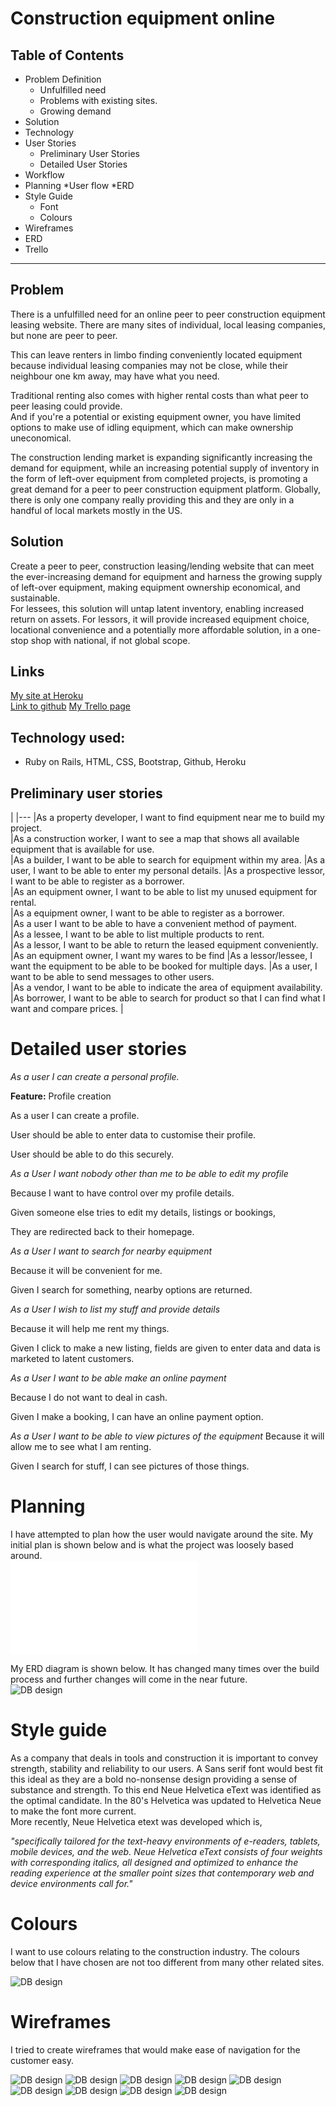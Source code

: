# Construction equipment online


## Table of Contents

* Problem Definition
  * Unfulfilled need
  * Problems with existing sites.
  * Growing demand
* Solution
* Technology
* User Stories
  * Preliminary User Stories
  * Detailed User Stories
* Workflow
* Planning
  *User flow
  *ERD
* Style Guide
  * Font 
  * Colours
* Wireframes
* ERD
* Trello


-------------------
## Problem

There is a unfulfilled need for an online peer to peer construction equipment leasing website. There are many sites of individual, local leasing companies, but none are peer to peer.  

This can leave renters in limbo finding conveniently located equipment because individual leasing companies may not be close, while their neighbour one km away, may have what you need.  
 
Traditional renting also comes with higher rental costs than what peer to peer leasing could provide.  
And if you're a potential or existing equipment owner, you have limited options to make use of idling equipment, which can make ownership uneconomical. 

The construction lending market is expanding significantly increasing the demand for equipment, while an increasing  potential supply of inventory in the form of left-over equipment from completed projects, is promoting a great demand for a peer to peer construction equipment platform.  Globally, there is only one company really providing this and they are only in a handful of local markets mostly in the US.

## Solution

Create a peer to peer, construction leasing/lending website that can meet the ever-increasing demand for equipment and harness the growing supply of left-over equipment, making equipment ownership economical, and sustainable.  
For lessees, this solution will untap latent inventory,  enabling increased return on assets.  For lessors, it will provide increased equipment choice, locational convenience and a potentially more affordable solution, in a one-stop shop with national, if not global scope.  

## Links

  [My site at Heroku](https://constructshare.herokuapp.com)  
  [Link to github](https://github.com/Caseykm/constructshare)
  [My Trello page](https://trello.com/b/0BcEH8sk/two-sided-marketplace) 

## Technology used:

* Ruby on Rails, HTML, CSS, Bootstrap, Github, Heroku


## Preliminary user stories
|
|---
|As a property developer, I want to find equipment near me to build my project.  
|As a construction worker, I want to see a map that shows all available equipment that is available for use.    
|As a builder, I want to be able to search for equipment within my area.
|As a user, I want to be able to enter my personal details.
|As a prospective lessor, I want to be able to register as a borrower.  
|As an equipment owner, I want to be able to list my unused equipment for rental.  
|As a equipment owner, I want to be able to register as a borrower.  
|As a user I want to be able to have a convenient method of payment.  
|As a lessee, I want to be able to list multiple products to rent.  
|As a lessor, I want to be able to return the leased equipment conveniently.  
|As an equipment owner, I want my wares to be find
|As a lessor/lessee, I want the equipment to be able to be booked for multiple days. 
|As a user, I want to be able to send messages to other users.  
|As a vendor, I want to be able to indicate the area of equipment availability. 
|As borrower, I want to be able to search for product so that I can find what I want and compare prices.
|

# Detailed user stories
*As a user I can create a personal profile.*  

**Feature:** Profile creation 

As a user I can create a profile.

User should be able to enter data to customise their profile.

User should be able to do this securely.


*As a User I want nobody other than me to be able to edit my profile*

Because I want to have control over my profile details.

Given someone else tries to edit my details, listings or bookings,

They are redirected back to their homepage.

*As a User I want to search for nearby equipment*

Because it will be convenient for me.

Given I search for something, nearby options are returned.

*As a User I wish to list my stuff and provide details*

Because it will help me rent my things.

Given I click to make a new listing, fields are given to enter data and data is marketed to latent customers.

*As a User I want to be able make an online payment*

Because I do not want to deal in cash.

Given I make a booking, I can have an online payment option.

*As a User I want to be able to view pictures of the equipment*
Because it will allow me to see what I am renting.

Given I search for stuff, I can see pictures of those things.

# Planning
I have attempted to plan how the user would navigate around the site.  My initial plan is shown below and is what the project was loosely based around.  
![DB design](read-img/Userflow.xml.pdf)

My ERD diagram is shown below. It has changed many times over the build process and further changes will come in the near future.  
![DB design](read-img/ERD.png)

# Style guide
 
As a company that deals in tools and construction it is important to convey strength, stability and reliability to our users. A Sans serif font would best fit this ideal as they are a bold no-nonsense design providing a sense of substance and strength.
To this end Neue Helvetica eText was identified as the optimal candidate. 
In the 80's Helvetica was updated to Helvetica Neue to make the font more current.  
More recently, Neue Helvetica etext was developed which is, 

*"specifically tailored for the text-heavy environments of e-readers, tablets, mobile devices, and the web. Neue Helvetica eText consists of four weights with corresponding italics, all designed and optimized to enhance the reading experience at the smaller point sizes that contemporary web and device environments call for."*


# Colours

I want to use colours relating to the construction industry.  The colours below that I have chosen are not too different from many other related sites.

![DB design](read-img/colours.png)

# Wireframes
I tried to create wireframes that would make ease of navigation for the customer easy. 

![DB design](read-img/find_equipment.png)
![DB design](read-img/Homepage.png)
![DB design](read-img/Joining.png)
![DB design](read-img/Login.png)
![DB design](read-img/Equipment_listing.png)
![DB design](read-img/create_listing.png)
![DB design](read-img/booking_listing.png)
![DB design](read-img/Edit_listing.png)
![DB design](read-img/Account.png)


